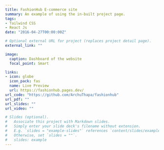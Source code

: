 ```yaml
---
title: FashionHub E-commerce site
summary: An example of using the in-built project page.
tags:
- Tailwind CSS
- React Js
date: "2016-04-27T00:00:00Z"

# Optional external URL for project (replaces project detail page).
external_link: ""

image:
  caption: Dashboard of the website
  focal_point: Smart

links:
- icon: globe 
  icon_pack: fas
  name: Live Preview
  url: https://fashionhub.pages.dev/
url_code: "https://github.com/ArchuThapa/fashionhub"
url_pdf: ""
url_slides: ""
url_video: ""

# Slides (optional).
#   Associate this project with Markdown slides.
#   Simply enter your slide deck's filename without extension.
#   E.g. `slides = "example-slides"` references `content/slides/example-slides.md`.
#   Otherwise, set `slides = ""`.
#   slides: example
---
```


